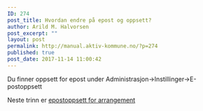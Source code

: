 ```yaml
---
ID: 274
post_title: Hvordan endre på epost og oppsett?
author: Arild M. Halvorsen
post_excerpt: ""
layout: post
permalink: http://manual.aktiv-kommune.no/?p=274
published: true
post_date: 2017-11-14 11:00:42
---
```

Du finner oppsett for epost under Administrasjon->Instillinger->E-postoppsett

Neste trinn er [epostoppsett for arrangement](#)